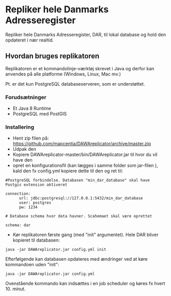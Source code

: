 # Repliker hele Danmarks Adresseregister
Repliker hele Danmarks Adresseregister, DAR, til lokal database og hold den opdateret i nær realtid.

## Hvordan bruges replikatoren
Replikatoren er et kommandolinje-værktøj skrevet i Java og derfor kan anvendes på alle platforme (Windows, Linux, Mac mv.)
 
Pt. er det kun PostgreSQL databaseserveren, som er understøttet.

### Forudsætninger
- Et Java 8 Runtime
- PostgreSQL med PostGIS

### Installering
- Hent zip filen på: https://github.com/mapcentia/DAWAreplicator/archive/master.zip
- Udpak den
- Kopiere DAWAreplicator-master/bin/DAWAreplicator.jar til hvor du vil have den
- opret en konfigurationsfil (kan lægges i samme folder som jar-filen ), kald den fx config.yml kopiere dette til den og ret til:



```
#PostgreSQL forbindelse. Databasen "min_dar_database" skal have Postgis extension aktiveret   

connection:
      url: jdbc:postgresql://127.0.0.1:5432/min_dar_database
      user: postgres
      pw: 1234

# Database schema hvor data havner. Scahemaet skal være oprettet   

schema: dar
```

- Kør replikatoren første gang (med "init" argumentet). Hele DAR bliver kopieret til databasen:
```
java -jar DAWAreplicator.jar config.yml init
```

Efterfølgende kan databasen opdateres med ændringer ved at køre kommandoen uden "init":
```
java -jar DAWAreplicator.jar config.yml
```

Ovenstående kommando kan indsættes i en job scheduler og køres fx hvert 10. minut. 

